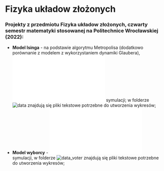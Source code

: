 # Fizyka układow złożonych
### Projekty z przedmiotu Fizyka układow złożonych, czwarty semestr matematyki stosowanej na&nbsp;Politechnice Wrocławskiej (2022):
* **Model Isinga** - na podstawie algorytmu Metropolisa (dodatkowo porównanie z modelem z wykorzystaniem dynamiki Glaubera), ![wyniki](MazurJuliaIsingMC.pdf) symulacji; w folderze ![data](data) znajdują się pliki tekstowe potrzebne do utworzenia wykresów;
* **Model wyborcy** - ![wyniki](MazurJuliaWyborcaMC.pdf) symulacji, w folderze ![data_voter](data_voter) znajdują się pliki tekstowe potrzebne do utworzenia wykresów;